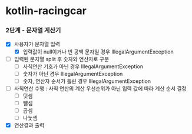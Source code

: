 # kotlin-racingcar

### 2단계 - 문자열 계산기

- [x] 사용자가 문자열 입력
  - [x] 입력값이 null이거나 빈 공백 문자일 경우 IllegalArgumentException
- [ ] 입력된 문자열 split 후 숫자와 연산자로 구분
  - [ ] 사칙연산 기호가 아닌 경우 IllegalArgumentException
  - [ ] 숫자가 아닌 경우 IllegalArgumentException
  - [ ] 숫자, 연산자 순서가 틀린 경우 IllegalArgumentException
- [ ] 사칙연산 수행 : 사칙 연산의 계산 우선순위가 아닌 입력 값에 따라 계산 순서 결정
  - [ ] 덧셈
  - [ ] 뺄셈
  - [ ] 곱셈
  - [ ] 나눗셈
- [x] 연산결과 출력
